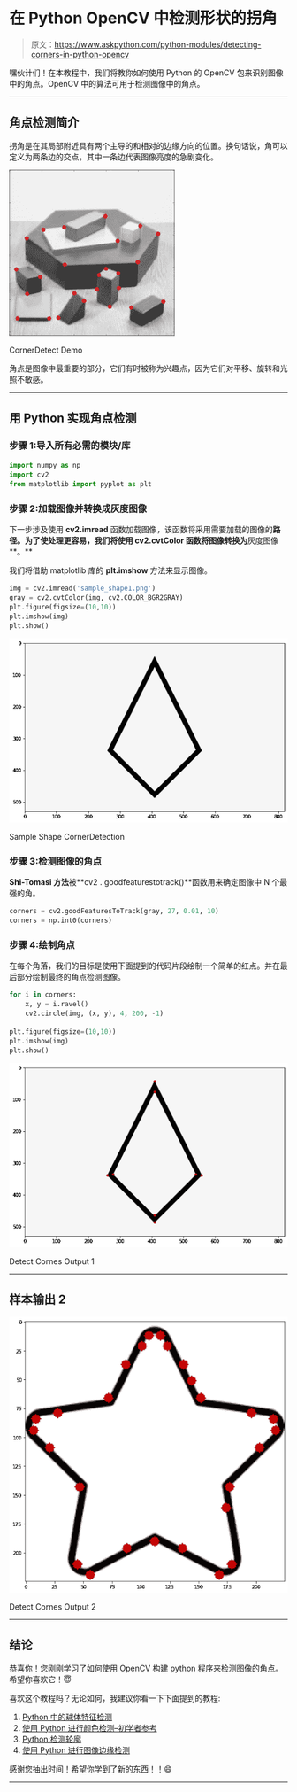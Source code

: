 # 在 Python OpenCV 中检测形状的拐角

> 原文：<https://www.askpython.com/python-modules/detecting-corners-in-python-opencv>

嘿伙计们！在本教程中，我们将教你如何使用 Python 的 OpenCV 包来识别图像中的角点。OpenCV 中的算法可用于检测图像中的角点。

* * *

## 角点检测简介

拐角是在其局部附近具有两个主导的和相对的边缘方向的位置。换句话说，角可以定义为两条边的交点，其中一条边代表图像亮度的急剧变化。

![CornerDetect Demo](img/56acf43505580c66a543184e3d20b7ef.png)

CornerDetect Demo

角点是图像中最重要的部分，它们有时被称为兴趣点，因为它们对平移、旋转和光照不敏感。

* * *

## 用 Python 实现角点检测

### 步骤 1:导入所有必需的模块/库

```py
import numpy as np
import cv2
from matplotlib import pyplot as plt

```

### 步骤 2:加载图像并转换成灰度图像

下一步涉及使用 **cv2.imread** 函数加载图像，该函数将采用需要加载的图像的**路径。为了使处理更容易，我们将使用 **cv2.cvtColor** 函数将图像转换为**灰度图像**。**

我们将借助 matplotlib 库的 **plt.imshow** 方法来显示图像。

```py
img = cv2.imread('sample_shape1.png')
gray = cv2.cvtColor(img, cv2.COLOR_BGR2GRAY)
plt.figure(figsize=(10,10))
plt.imshow(img)
plt.show()

```

![Sample Shape CornerDetection](img/86a4fb0b03d5750a976caa7bdd030c68.png)

Sample Shape CornerDetection

### 步骤 3:检测图像的角点

**Shi-Tomasi 方法**被**cv2 . goodfeaturestotrack()**函数用来确定图像中 N 个最强的角。

```py
corners = cv2.goodFeaturesToTrack(gray, 27, 0.01, 10)
corners = np.int0(corners)

```

### 步骤 4:绘制角点

在每个角落，我们的目标是使用下面提到的代码片段绘制一个简单的红点。并在最后部分绘制最终的角点检测图像。

```py
for i in corners:
	x, y = i.ravel()
	cv2.circle(img, (x, y), 4, 200, -1)

plt.figure(figsize=(10,10))
plt.imshow(img)
plt.show()

```

![Detect Cornes Output 1](img/f7d276cce7169fb906fc6d01aa5d3830.png)

Detect Cornes Output 1

* * *

## 样本输出 2

![Detect Cornes Output 2](img/56fea4194540d7d12c1f086634b4feee.png)

Detect Cornes Output 2

* * *

## 结论

恭喜你！您刚刚学习了如何使用 OpenCV 构建 python 程序来检测图像的角点。希望你喜欢它！😇

喜欢这个教程吗？无论如何，我建议你看一下下面提到的教程:

1.  [Python 中的球体特征检测](https://www.askpython.com/python/examples/orb-feature-detection)
2.  [使用 Python 进行颜色检测–初学者参考](https://www.askpython.com/python/examples/color-detection)
3.  [Python:检测轮廓](https://www.askpython.com/python/examples/python-detecting-contours)
4.  [使用 Python 进行图像边缘检测](https://www.askpython.com/python/examples/edge-detection-in-images)

感谢您抽出时间！希望你学到了新的东西！！😄

* * *